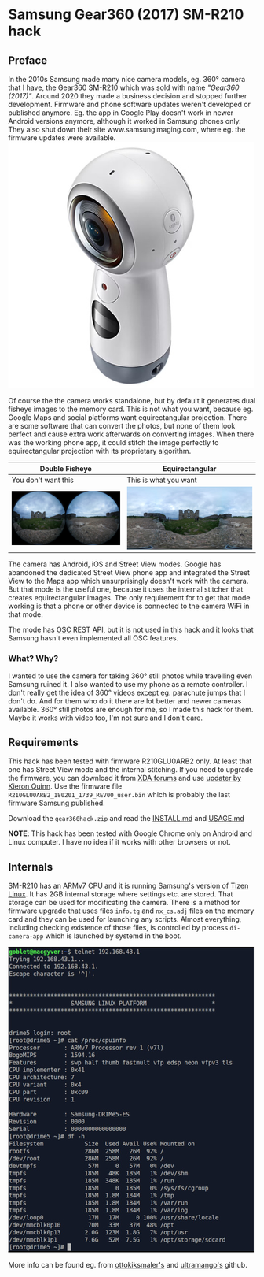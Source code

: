 # Samsung Gear360 (2017) SM-R210 hack

## Preface

In the 2010s Samsung made many nice camera models, eg. 360° camera that I have, the Gear360 SM-R210 which was sold with name _"Gear360 (2017)"_.
Around 2020 they made a business decision and stopped further development. Firmware and phone software updates weren't developed or published anymore.
Eg. the app in Google Play doesn't work in newer Android versions anymore, although it worked in Samsung phones only. 
They also shut down their site www<area>.samsungimaging.com, where eg. the firmware updates were available.
![Gear360](i/gear360.jpg) 

Of course the the camera works standalone, but by default it generates dual fisheye images to the memory card. This is not what you want, 
because eg. Google Maps and social platforms want equirectangular projection. There are some software that can convert the photos,
but none of them look perfect and cause extra work afterwards on converting images. 
When there was the working phone app, it could stitch the image perfectly to equirectangular projection with its proprietary algorithm.

| Double Fisheye | Equirectangular |
| -------------- | --------------- |
| You don't want this | This is what you want |
| ![fisheye](i/s_360_0312.jpg) | ![equirect](i/s_sam_0312.jpg) |

The camera has Android, iOS and Street View modes. Google has abandoned the dedicated Street View phone app and integrated the Street View to the Maps app which unsurprisingly doesn't work with the camera. But that mode is the useful one, because it uses the internal stitcher that creates equirectangular images. The only requirement for to get that mode working is that a phone or other device is connected to the camera WiFi in that mode.

The mode has [OSC](https://developers.google.com/streetview/open-spherical-camera) REST API, but it is not used in this hack and it looks that Samsung hasn't even implemented all OSC features.

### What? Why?

I wanted to use the camera for taking 360° still photos while travelling even Samsung ruined it. I also wanted to use my phone as a remote controller. 
I don't really get the idea of 360° videos except eg. parachute jumps that I don't do. And for them who do it there are lot better and newer cameras available.
360° still photos are enough for me, so I made this hack for them. Maybe it works with video too, I'm not sure and I don't care.

## Requirements

This hack has been tested with firmware R210GLU0ARB2 only. At least that one has Street View mode and the internal stitching. If you need to upgrade the
firmware, you can download it from [XDA forums](https://xdaforums.com/t/mod-port-samsung-gear-360-manager-for-all-devices-updated-10-apr-24-v1-5-00-1-4.3400383/page-93) 
and use [updater by Kieron Quinn](https://github.com/KieronQuinn/Gear360_OSS/). Use the firmware file `R210GLU0ARB2_180201_1739_REV00_user.bin` which is probably the
last firmware Samsung published.

Download the `gear360hack.zip` and read the [INSTALL.md](INSTALL.md) and [USAGE.md](USAGE.md) 

__NOTE__: This hack has been tested with Google Chrome only on Android and Linux computer. I have no idea if it works with other browsers or not.

## Internals

SM-R210 has an ARMv7 CPU and it is running Samsung's version of [Tizen Linux](https://www.tizen.org/). It has 2GB internal storage where
settings etc. are stored. That storage can be used for modificating the camera. There is a method for firmware upgrade that uses files `info.tg` and `nx_cs.adj`
files on the memory card and they can be used for launching any scripts. Almost everything, including checking existence of those files, is controlled by process `di-camera-app` which is launched by systemd in the boot. 

![term](i/term_gear360.jpg)

More info can be found eg. from [ottokiksmaler's](https://github.com/ottokiksmaler/gear360_modding) and [ultramango's](https://github.com/ultramango/gear360reveng)
github.

